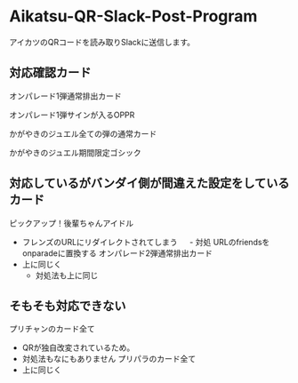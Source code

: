 # Aikatsu-QR-Slack-Post-Program
アイカツのQRコードを読み取りSlackに送信します。

## 対応確認カード
オンパレード1弾通常排出カード

オンパレード1弾サインが入るOPPR

かがやきのジュエル全ての弾の通常カード

かがやきのジュエル期間限定ゴシック


## 対応しているがバンダイ側が間違えた設定をしているカード
ピックアップ！後輩ちゃんアイドル
- フレンズのURLにリダイレクトされてしまう
　 - 対処 URLのfriendsをonparadeに置換する
オンパレード2弾通常排出カード
- 上に同じく
  - 対処法も上に同じ
 
## そもそも対応できない
プリチャンのカード全て
- QRが独自改変されているため。
 - 対処法もなにもありません
プリパラのカード全て 
- 上に同じく
